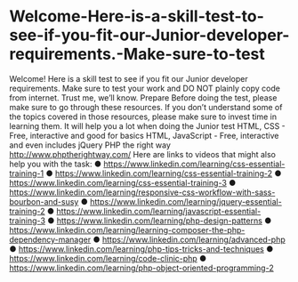 # Welcome-Here-is-a-skill-test-to-see-if-you-fit-our-Junior-developer-requirements.-Make-sure-to-test
Welcome! Here is a skill test to see if you fit our Junior developer requirements. Make sure to test your work and DO NOT plainly copy code from internet. Trust me, we’ll know. Prepare Before doing the test, please make sure to go through these resources. If you don’t understand some of the topics covered in those resources, please make sure to invest time in learning them. It will help you a lot when doing the Junior test HTML, CSS - Free, interactive and good for basics HTML, JavaScript - Free, interactive and even includes jQuery PHP the right way http://www.phptherightway.com/ Here are links to videos that might also help you with the task: ● https://www.linkedin.com/learning/css-essential-training-1 ● https://www.linkedin.com/learning/css-essential-training-2 ● https://www.linkedin.com/learning/css-essential-training-3 ● https://www.linkedin.com/learning/responsive-css-workflow-with-sass-bourbon-and-susy ● https://www.linkedin.com/learning/jquery-essential-training-2 ● https://www.linkedin.com/learning/javascript-essential-training-3 ● https://www.linkedin.com/learning/php-design-patterns ● https://www.linkedin.com/learning/learning-composer-the-php-dependency-manager ● https://www.linkedin.com/learning/advanced-php ● https://www.linkedin.com/learning/php-tips-tricks-and-techniques ● https://www.linkedin.com/learning/code-clinic-php ● https://www.linkedin.com/learning/php-object-oriented-programming-2
